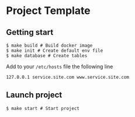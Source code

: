 # Project Template

## Getting start

```shell
$ make build # Build docker image
$ make init # Create default env file
$ make database # Create tables
```

Add to your `/etc/hosts` file the following line

```
127.0.0.1 service.site.com www.service.site.com
```

## Launch project

```shell
$ make start # Start project
```

